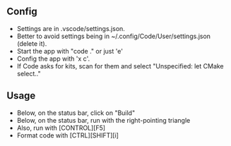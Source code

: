 ## Config

* Settings are in .vscode/settings.json.
* Better to avoid settings being in ~/.config/Code/User/settings.json (delete it).
* Start the app with "code ." or just 'e'
* Config the app with 'x c'.
* If Code asks for kits, scan for them and select "Unspecified: let CMake select.."

## Usage

* Below, on the status bar, click on "Build"
* Below, on the status bar, run with the right-pointing triangle
* Also, run with [CONTROL][F5]
* Format code with [CTRL][SHIFT][i]
